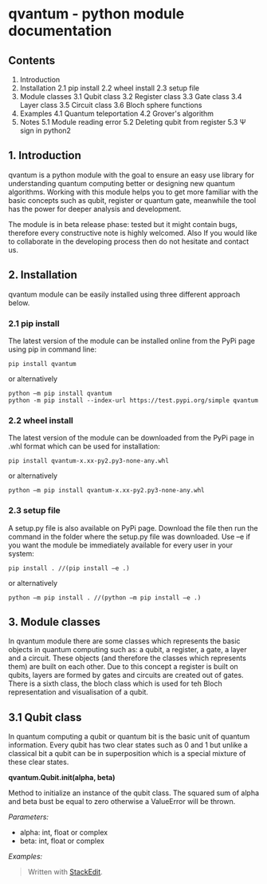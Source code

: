 ﻿# qvantum - python module documentation

## Contents

 1. Introduction
 2. Installation
	 2.1 pip install
	 2.2 wheel install
	 2.3 setup file
3. Module classes
	3.1 Qubit class
	3.2 Register class
	3.3 Gate class
	3.4 Layer class
	3.5 Circuit class
	3.6 Bloch sphere functions
4. Examples
	4.1 Quantum teleportation
	4.2 Grover's algorithm
5. Notes
	5.1 Module reading error
	5.2 Deleting qubit from register
	5.3 Ѱ sign in python2

## 1. Introduction

qvantum is a python module with the goal to ensure an easy use library for understanding quantum computing better or designing new quantum algorithms. Working with this module helps you to get more familiar with the basic concepts such as qubit, register or quantum gate, meanwhile the tool has the power for deeper analysis and development.

The module is in beta release phase: tested but it might contain bugs, therefore every constructive note is highly welcomed. Also If you would like to collaborate in the developing process then do not hesitate and contact us.

## 2. Installation

qvantum module can be easily installed using three different approach below.

### 2.1 pip install

The latest version of the module can be installed online from the PyPi page using pip in command line:

    pip install qvantum

or alternatively

    python –m pip install qvantum
    python -m pip install --index-url https://test.pypi.org/simple qvantum

### 2.2 wheel install

The latest version of the module can be downloaded from the PyPi page in .whl format which can be used for installation:

    pip install qvantum-x.xx-py2.py3-none-any.whl

or alternatively

    python –m pip install qvantum-x.xx-py2.py3-none-any.whl

### 2.3 setup file

A setup.py file is also available on PyPi page. Download the file then run the command in the folder where the setup.py file was downloaded. Use –e if you want the module be immediately available for every user in your system:

    pip install . //(pip install –e .)

or alternatively

    python –m pip install . //(python –m pip install –e .)

## 3. Module classes

In qvantum module there are some classes which represents the basic objects in quantum computing such as: a qubit, a register, a gate, a layer and a circuit. These objects (and therefore the classes which represents them) are built on each other. Due to this concept a register is built on qubits, layers are formed by gates and circuits are created out of gates.
There is a sixth class, the bloch class which is used for teh Bloch representation and visualisation of a qubit.

## 3.1 Qubit class

In quantum computing a qubit or quantum bit is the basic unit of quantum information. Every qubit has two clear states such as 0 and 1 but unlike a classical bit a qubit can be in superposition which is a special  mixture of these clear states.

**qvantum.Qubit.__init__(alpha, beta)**

Method to initialize an instance of the qubit class. The squared sum of alpha and beta bust be equal to zero otherwise a ValueError will be thrown.

*Parameters:*

 - alpha: int, float or complex
 - beta: int, float or complex

*Examples:*


> Written with [StackEdit](https://stackedit.io/).
